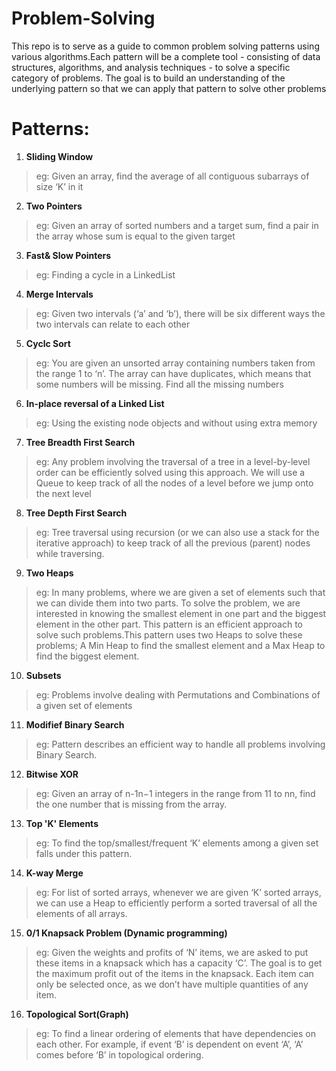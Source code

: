# Problem-Solving
This repo is to serve as a guide to common problem solving patterns using various algorithms.Each pattern will be a complete tool - consisting of data structures, algorithms, and analysis techniques - to solve a specific category of problems. The goal is to build an understanding of the underlying pattern so that we can apply that pattern to solve other problems

# Patterns:

1. **Sliding Window**
>eg: Given an array, find the average of all contiguous subarrays of size ‘K’ in it
2. **Two Pointers**
>eg: Given an array of sorted numbers and a target sum, find a pair in the array whose sum is equal to the given target
3. **Fast& Slow Pointers**
>eg: Finding a cycle in a LinkedList
4. **Merge Intervals**
>eg: Given two intervals (‘a’ and ‘b’), there will be six different ways the two intervals can relate to each other
5. **Cyclc Sort**
>eg: You are given an unsorted array containing numbers taken from the range 1 to ‘n’. The array can have duplicates, which means that some numbers will be missing. Find all the missing numbers
6. **In-place reversal of a Linked List**
>eg: Using the existing node objects and without using extra memory
7. **Tree Breadth First Search**
>eg: Any problem involving the traversal of a tree in a level-by-level order can be efficiently solved using this approach. We will use a Queue to keep track of all the nodes of a level before we jump onto the next level
8. **Tree Depth First Search**
>eg: Tree traversal using recursion (or we can also use a stack for the iterative approach) to keep track of all the previous (parent) nodes while traversing. 
9. **Two Heaps**
>eg: In many problems, where we are given a set of elements such that we can divide them into two parts. To solve the problem, we are interested in knowing the smallest element in one part and the biggest element in the other part. This pattern is an efficient approach to solve such problems.This pattern uses two Heaps to solve these problems; A Min Heap to find the smallest element and a Max Heap to find the biggest element.
10. **Subsets**
>eg: Problems involve dealing with Permutations and Combinations of a given set of elements
11. **Modifief Binary Search**
>eg: Pattern describes an efficient way to handle all problems involving Binary Search.
12. **Bitwise XOR**
>eg: Given an array of n-1n−1 integers in the range from 11 to nn, find the one number that is missing from the array.
13. **Top 'K' Elements**
>eg: To find the top/smallest/frequent ‘K’ elements among a given set falls under this pattern.
14. **K-way Merge**
>eg: For list of sorted arrays, whenever we are given ‘K’ sorted arrays, we can use a Heap to efficiently perform a sorted traversal of all the elements of all arrays. 
15. **0/1 Knapsack Problem (Dynamic programming)**
>eg: Given the weights and profits of ‘N’ items, we are asked to put these items in a knapsack which has a capacity ‘C’. The goal is to get the maximum profit out of the items in the knapsack. Each item can only be selected once, as we don’t have multiple quantities of any item.
16. **Topological Sort(Graph)**
>eg: To find a linear ordering of elements that have dependencies on each other. For example, if event ‘B’ is dependent on event ‘A’, ‘A’ comes before ‘B’ in topological ordering.




